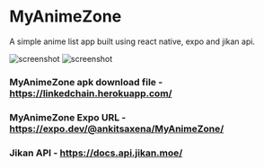 # MyAnimeZone

A simple anime list app built using react native, expo and jikan api.

![screenshot](https://github.com/ankitsaxena21/MyAnimeZone/blob/main/2.gif?raw=true)             ![screenshot](https://github.com/ankitsaxena21/MyAnimeZone/blob/main/1.gif?raw=true) 

### MyAnimeZone apk download file - https://linkedchain.herokuapp.com/

### MyAnimeZone Expo URL - https://expo.dev/@ankitsaxena/MyAnimeZone/

### Jikan API - https://docs.api.jikan.moe/
